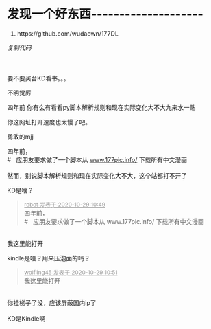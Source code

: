 # 发现一个好东西--------------------


<div class="blockcode"><div id="code_tpV"><ol><li>https://github.com/wudaown/177DL</ol></div><em onclick="copycode($('code_tpV'));">复制代码</em></div><br />
<br />
<br />
要不要买台KD看书。。。

不明觉厉

四年前 你有么有看看py脚本解析规则和现在实际变化大不大九来水一贴<img src="static/image/smiley/default/smile.gif" smilieid="1" border="0" alt="" />

你这网址打开速度也太慢了吧。

勇敢的mjj

四年前，<br />
#&nbsp; &nbsp;应朋友要求做了一个脚本从 www.177pic.info/ 下载所有中文漫画<br />
<br />
然而，别说脚本解析规则和现在实际变化大不大，这个站都打不开了

KD是啥？<img id="aimg_RA83m" onclick="zoom(this, this.src, 0, 0, 0)" class="zoom" src="https://cdn.jsdelivr.net/gh/hishis/forum-master/public/images/patch.gif" onmouseover="img_onmouseoverfunc(this)" onload="thumbImg(this)" border="0" alt="" />

<div class="quote"><blockquote><font size="2"><a href="https://www.hostloc.com/forum.php?mod=redirect&amp;goto=findpost&amp;pid=9368130&amp;ptid=759715" target="_blank"><font color="#999999">robot 发表于 2020-10-29 10:49</font></a></font><br />
四年前，<br />
#&nbsp; &nbsp;应朋友要求做了一个脚本从 www.177pic.info/ 下载所有中文漫画</blockquote></div><br />
我这里能打开<img id="aimg_tNKyT" onclick="zoom(this, this.src, 0, 0, 0)" class="zoom" src="https://cdn.jsdelivr.net/gh/hishis/forum-master/public/images/patch.gif" onmouseover="img_onmouseoverfunc(this)" onload="thumbImg(this)" border="0" alt="" />

kindle是啥？用来压泡面的吗？

<div class="quote"><blockquote><font size="2"><a href="https://www.hostloc.com/forum.php?mod=redirect&amp;goto=findpost&amp;pid=9368141&amp;ptid=759715" target="_blank"><font color="#999999">wolfling45 发表于 2020-10-29 10:51</font></a></font><br />
我这里能打开</blockquote></div><br />
你挂梯子了没，应该屏蔽国内ip了<img src="static/image/smiley/default/lol.gif" smilieid="12" border="0" alt="" /><br />
<br />
KD是Kindle啊
